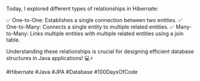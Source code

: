Today, I explored different types of relationships in Hibernate:

✅ One-to-One: Establishes a single connection between two entities.
✅ One-to-Many: Connects a single entity to multiple related entities.
✅ Many-to-Many: Links multiple entities with multiple related entities using a join table.

Understanding these relationships is crucial for designing efficient database structures in Java applications! 💻⚡

#Hibernate #Java #JPA #Database #100DaysOfCode
